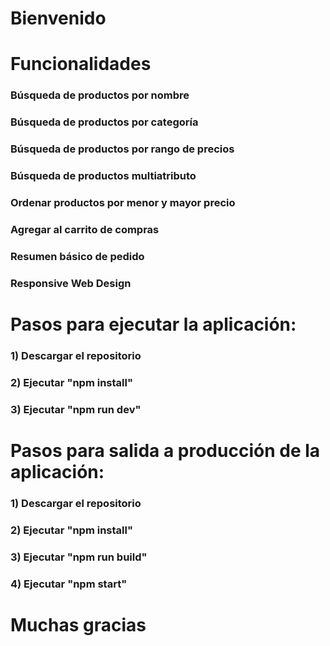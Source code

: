 # Bienvenido

# Funcionalidades
### Búsqueda de productos por nombre
### Búsqueda de productos por categoría
### Búsqueda de productos por rango de precios
### Búsqueda de productos multiatributo
### Ordenar productos por menor y mayor precio
### Agregar al carrito de compras
### Resumen básico de pedido
### Responsive Web Design

# Pasos para ejecutar la aplicación:
### 1) Descargar el repositorio
### 2) Ejecutar "npm install"
### 3) Ejecutar "npm run dev"

# Pasos para salida a producción de la aplicación:
### 1) Descargar el repositorio
### 2) Ejecutar "npm install"
### 3) Ejecutar "npm run build"
### 4) Ejecutar "npm start"

# Muchas gracias